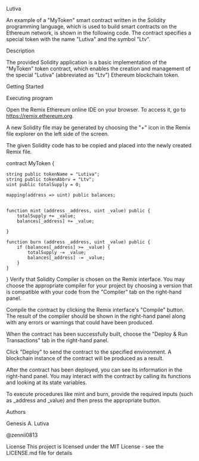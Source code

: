 Lutiva

An example of a "MyToken" smart contract written in the Solidity programming language, which is used to build smart contracts on the Ethereum network, is shown in the following code. The contract specifies a special token with the name "Lutiva" and the symbol "Ltv".

Description

The provided Solidity application is a basic implementation of the "MyToken" token contract, which enables the creation and management of the special "Lutiva" (abbreviated as "Ltv") Ethereum blockchain token.

Getting Started

Executing program

Open the Remix Ethereum online IDE on your browser. To access it, go to https://remix.ethereum.org.

A new Solidity file may be generated by choosing the "+" icon in the Remix file explorer on the left side of the screen.

The given Solidity code has to be copied and placed into the newly created Remix file.

contract MyToken {

    string public tokenName = "Lutiva";
    string public tokenAbbrv = "Ltv";
    uint public totalSupply = 0;

    mapping(address => uint) public balances;


    function mint (address _address, uint _value) public {
        totalSupply += _value;
        balances[_address] += _value;
    
    }

    function burn (address _address, uint _value) public {
        if (balances[_address] >= _value) {
            totalSupply -= _value;
            balances[_address] -= _value;
        }
    }

}
Verify that Solidity Compiler is chosen on the Remix interface. You may choose the appropriate compiler for your project by choosing a version that is compatible with your code from the "Compiler" tab on the right-hand panel.

Compile the contract by clicking the Remix interface's "Compile" button. The result of the compiler should be shown in the right-hand panel along with any errors or warnings that could have been produced.

When the contract has been successfully built, choose the "Deploy & Run Transactions" tab in the right-hand panel.

Click "Deploy" to send the contract to the specified environment. A blockchain instance of the contract will be produced as a result.

After the contract has been deployed, you can see its information in the right-hand panel. You may interact with the contract by calling its functions and looking at its state variables.

To execute procedures like mint and burn, provide the required inputs (such as _address and _value) and then press the appropriate button.

Authors

Genesis A. Lutiva

@zennii0813

License
This project is licensed under the MIT License - see the LICENSE.md file for details
